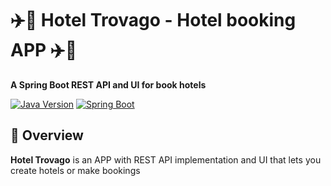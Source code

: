 # ✈️🏨 Hotel Trovago - Hotel booking APP ✈️🏨

**A Spring Boot REST API and UI for book hotels**

[![Java Version](https://img.shields.io/badge/Java-17%2B-brightgreen)](https://openjdk.org/)
[![Spring Boot](https://img.shields.io/badge/Spring_Boot-3.2-blue)](https://spring.io/projects/spring-boot)

## 🌟 Overview
**Hotel Trovago** is an APP with REST API implementation and UI that lets you create hotels or make bookings